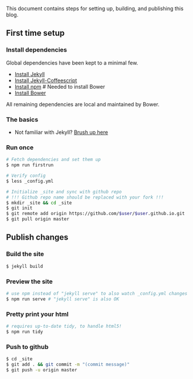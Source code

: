 This document contains steps for setting up, building, and publishing this blog.

## First time setup

### Install dependencies

Global dependencies have been kept to a minimal few.

* [Install Jekyll](http://jekyllrb.com/docs/installation/)
* [Install Jekyll-Coffeescript](http://jekyllrb.com/docs/assets/#coffeescript)
* [Install npm](https://docs.npmjs.com/getting-started/installing-node) # Needed to install Bower
* [Install Bower](http://bower.io/#install-bower)

All remaining dependencies are local and maintained by Bower.

### The basics

* Not familiar with Jekyll? [Brush up here](http://jekyllrb.com/docs/home/)

### Run once
```bash
# Fetch dependencies and set them up
$ npm run firstrun

# Verify config
$ less _config.yml

# Initialize _site and sync with github repo
# !!! Github repo name should be replaced with your fork !!!
$ mkdir _site && cd _site
$ git init
$ git remote add origin https://github.com/$user/$user.github.io.git
$ git pull origin master
```

## Publish changes

### Build the site
```bash
$ jekyll build
```

### Preview the site
```bash
# use npm instead of "jekyll serve" to also watch _config.yml changes
$ npm run serve # "jekyll serve" is also OK
```

<!-- Make this obsolete by using Jekyll hook on build? -->
### Pretty print your html
```bash
# requires up-to-date tidy, to handle html5!
$ npm run tidy
```

### Push to github
```bash
$ cd _site
$ git add . && git commit -m "(commit message)"
$ git push -u origin master
```
